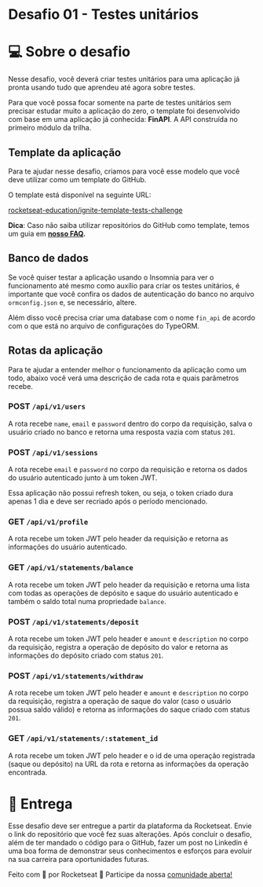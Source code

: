 # Desafio 01 - Testes unitários

# 💻 Sobre o desafio

Nesse desafio, você deverá criar testes unitários para uma aplicação já pronta usando tudo que aprendeu até agora sobre testes.

Para que você possa focar somente na parte de testes unitários sem precisar estudar muito a aplicação do zero, o template foi desenvolvido com base em uma aplicação já conhecida: **FinAPI**. A API construída no primeiro módulo da trilha.

## Template da aplicação

Para te ajudar nesse desafio, criamos para você esse modelo que você deve utilizar como um template do GitHub.

O template está disponível na seguinte URL: 

[rocketseat-education/ignite-template-tests-challenge](https://github.com/rocketseat-education/ignite-template-tests-challenge)

**Dica**: Caso não saiba utilizar repositórios do GitHub como template, temos um guia em **[nosso FAQ](https://www.notion.so/FAQ-Desafios-ddd8fcdf2339436a816a0d9e45767664).**

## Banco de dados

Se você quiser testar a aplicação usando o Insomnia para ver o funcionamento até mesmo como auxílio para criar os testes unitários, é importante que você confira os dados de autenticação do banco no arquivo `ormconfig.json` e, se necessário, altere. 

Além disso você precisa criar uma database com o nome `fin_api` de acordo com o que está no arquivo de configurações do TypeORM.

## Rotas da aplicação

Para te ajudar a entender melhor o funcionamento da aplicação como um todo, abaixo você verá uma descrição de cada rota e quais parâmetros recebe.

### POST `/api/v1/users`

A rota recebe `name`, `email` e `password` dentro do corpo da requisição, salva o usuário criado no banco e retorna uma resposta vazia com status `201`. 

### POST `/api/v1/sessions`

A rota recebe `email` e `password` no corpo da requisição e retorna os dados do usuário autenticado junto à um token JWT. 

Essa aplicação não possui refresh token, ou seja, o token criado dura apenas 1 dia e deve ser recriado após o período mencionado.

### GET `/api/v1/profile`

A rota recebe um token JWT pelo header da requisição e retorna as informações do usuário autenticado.

### GET `/api/v1/statements/balance`

A rota recebe um token JWT pelo header da requisição e retorna uma lista com todas as operações de depósito e saque do usuário autenticado e também o saldo total numa propriedade `balance`.

### POST `/api/v1/statements/deposit`

A rota recebe um token JWT pelo header e `amount` e `description` no corpo da requisição, registra a operação de depósito do valor e retorna as informações do depósito criado com status `201`.

### POST `/api/v1/statements/withdraw`

A rota recebe um token JWT pelo header e `amount` e `description` no corpo da requisição, registra a operação de saque do valor (caso o usuário possua saldo válido) e retorna as informações do saque criado com status `201`. 

### GET `/api/v1/statements/:statement_id`

A rota recebe um token JWT pelo header e o id de uma operação registrada (saque ou depósito) na URL da rota e retorna as informações da operação encontrada.

# 📅 Entrega

Esse desafio deve ser entregue a partir da plataforma da Rocketseat. Envie o link do repositório que você fez suas alterações. Após concluir o desafio, além de ter mandado o código para o GitHub, fazer um post no Linkedin é uma boa forma de demonstrar seus conhecimentos e esforços para evoluir na sua carreira para oportunidades futuras.

Feito com 💜 por Rocketseat 👋 Participe da nossa [comunidade aberta!](https://discord.gg/pUU3CG4Z)
